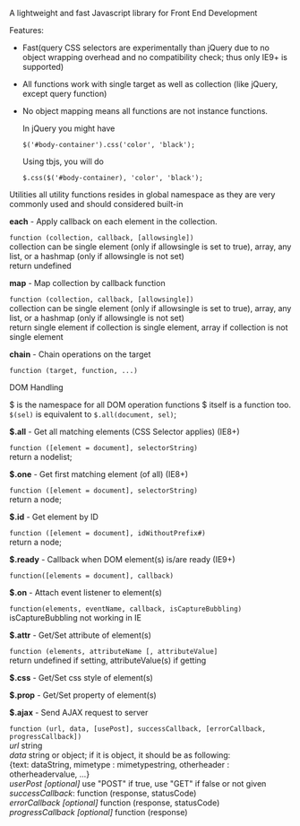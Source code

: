 A lightweight and fast Javascript library for Front End Development

Features:

- Fast(query CSS selectors are experimentally than jQuery due to no object wrapping overhead and no compatibility check; 
  thus only IE9+ is supported)

- All functions work with single target as well as collection (like jQuery, except query function)

- No object mapping means all functions are not instance functions.

  In jQuery you might have 
  
      $('#body-container').css('color', 'black');

  Using tbjs, you will do

      $.css($('#body-container), 'color', 'black');



Utilities
all utility functions resides in global namespace as they are very commonly used and should considered built-in

**each** - Apply callback on each element in the collection.

  `function (collection, callback, [allowsingle])`<br/>
  collection can be single element (only if allowsingle is set to true), array, any list, or a hashmap (only if allowsingle is not set)<br/>
  return undefined


**map** - Map collection by callback function

  `function (collection, callback, [allowsingle])`<br/>
  collection can be single element (only if allowsingle is set to true), array, any list, or a hashmap (only if allowsingle is not set)<br/>
  return single element if collection is single element, array if collection is not single element


**chain** - Chain operations on the target

  `function (target, function, ...)`


DOM Handling

$ is the namespace for all DOM operation functions 
$ itself is a function too. `$(sel)` is equivalent to `$.all(document, sel)`;


**$.all** - Get all matching elements (CSS Selector applies) (IE8+)

  `function ([element = document], selectorString)`<br/>
  return a nodelist;
 
**$.one** - Get first matching element (of all) (IE8+)

  `function ([element = document], selectorString)`<br/>
  return a node;

**$.id** - Get element by ID

  `function ([element = document], idWithoutPrefix#)` <br/>
  return a node;
 
**$.ready** - Callback when DOM element(s) is/are ready (IE9+)

  `function([elements = document], callback)`

**$.on** - Attach event listener to element(s)

  `function(elements, eventName, callback, isCaptureBubbling)`<br/>
  isCaptureBubbling not working in IE


**$.attr** - Get/Set attribute of element(s)

  `function (elements, attributeName [, attributeValue]`<br/>
  return undefined if setting, attributeValue(s) if getting

**$.css** - Get/Set css style of element(s)

**$.prop** - Get/Set property of element(s)
  
**$.ajax** - Send AJAX request to server

  `function (url, data, [usePost], successCallback, [errorCallback, progressCallback])`<br/>
  *url* string<br/>
  *data* string or object; if it is object, it should be as following:<br/>
    {text: dataString, mimetype : mimetypestring, otherheader : otherheadervalue, ...}<br/>
  *userPost [optional]* use "POST" if true, use "GET" if false or not given<br/>
  *successCallback*: function (response, statusCode)<br/>
  *errorCallback [optional]* function (response, statusCode)<br/>
  *progressCallback [optional]* function (response)
  
